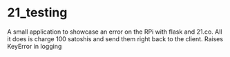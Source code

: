 # 21_testing
A small application to showcase an error on the RPi with flask and 21.co. 
All it does is charge 100 satoshis and send them right back to the client.
Raises KeyError in logging
